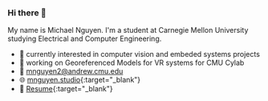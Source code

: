 ### Hi there 👋
My name is Michael Nguyen. I'm a student at Carnegie Mellon University studying Electrical and Computer Engineering.  
- :rocket: currently interested in computer vision and embeded systems projects
- :telescope: working on Georeferenced Models for VR systems for CMU Cylab
- :email: [mnguyen2@andrew.cmu.edu](mailto:mnguyen2@andrew.cmu.edu)
- :globe_with_meridians: [mnguyen.studio](https://mnguyen.studio){:target="_blank"}
- :page_facing_up: [Resume](https://mnguyen.studio/documents/mnguyen_resume.pdf){:target="_blank"}

<!--
**Sumguy31/sumguy31** is a ✨ _special_ ✨ repository because its `README.md` (this file) appears on your GitHub profile.

Here are some ideas to get you started:

- 🔭 I’m currently working on ...
- 🌱 I’m currently learning ...
- 👯 I’m looking to collaborate on ...
- 🤔 I’m looking for help with ...
- 💬 Ask me about ...
- 📫 How to reach me: ...
- 😄 Pronouns: ...
- ⚡ Fun fact: ...
-->
